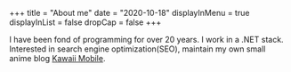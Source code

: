 +++
title = "About me"
date = "2020-10-18"
displayInMenu = true
displayInList = false
dropCap = false
+++

I have been fond of programming for over 20 years. I work in a .NET stack. Interested in search engine optimization(SEO), maintain 
my own small anime blog [Kawaii Mobile](https://kawaii-mobile.com). 



